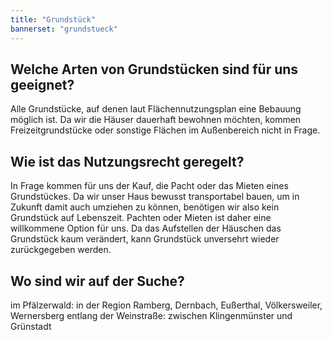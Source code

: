 ```yaml
---
title: "Grundstück"
bannerset: "grundstueck"
---
```


## Welche Arten von Grundstücken sind für uns geeignet?
Alle Grundstücke, auf denen laut Flächennutzungsplan eine Bebauung möglich ist. Da wir die Häuser dauerhaft bewohnen möchten, kommen Freizeitgrundstücke oder sonstige Flächen im Außenbereich nicht in Frage.
 
## Wie ist das Nutzungsrecht geregelt?
In Frage kommen für uns der Kauf, die Pacht oder das Mieten eines Grundstückes. Da wir unser Haus bewusst transportabel bauen, um in Zukunft damit auch umziehen zu können, benötigen wir also kein Grundstück auf Lebenszeit. Pachten oder Mieten ist daher eine willkommene Option für uns.
Da das Aufstellen der Häuschen das Grundstück kaum verändert, kann Grundstück unversehrt wieder zurückgegeben werden.
 
## Wo sind wir auf der Suche?
im Pfälzerwald: in der Region Ramberg, Dernbach, Eußerthal, Völkersweiler, Wernersberg
entlang der Weinstraße: zwischen Klingenmünster und Grünstadt
